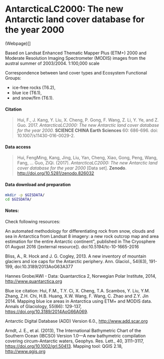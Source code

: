 # AntarcticaLC2000: The new Antarctic land cover database for the year 2000

(Webpage)[]

Based on Landsat Enhanced Thematic Mapper Plus (ETM+)  2000 and Moderate Resolution Imaging Spectrometer (MODIS) images from the austral summer of 2003/2004.  1:100,000 scale

Correspondence between land cover types and Ecosystem Functional Groups:
 * ice-free rocks (T6.2),
 * blue ice  (T6.1),
 * and snow/firn (T6.1).

#### Citation
> Hui, F., J. Kang, Y. Liu, X. Cheng, P. Gong, F. Wang, Z. Li, Y. Ye, and Z. Guo. 2017. *AntarcticaLC2000: The new Antarctic land cover database for the year 2000.* **SCIENCE CHINA Earth Sciences** 60: 686-696. doi: 10.1007/s11430-016-0029-2.

#### Data access

> Hui, FengMing, Kang, Jing, Liu, Yan, Cheng, Xiao, Gong, Peng, Wang, Fang, … Guo, ZiQi. (2017). *AntarcticaLC2000: The new Antarctic land cover database for the year 2000* [Data set]. **Zenodo**. http://doi.org/10.5281/zenodo.826032

#### Data download and preparation


```sh
mkdir -p $GISDATA/
cd $GISDATA/

```

#### Notes:
Check following resources:

An automated methodology for differentiating rock from snow, clouds and sea in Antarctica from Landsat 8 imagery: a new rock outcrop map and area estimation for the entire Antarctic continent", published in The Cryosphere 01 August 2016 ([external resource]). doi:10.5194/tc-10-1665-2016

Bliss, A., R. Hock and J. G. Cogley, 2013. A new inventory of mountain glaciers and ice caps for the Antarctic periphery. Ann. Glaciol.,
54(63), 191-199, doi:10.3189/2013AoG63A377

Hannes Grobe/AWI - Data: Quantarctica 2, Norwegian Polar Institute, 2014, http://www.quantarctica.org

Blue ice citation: Hui, F.M., T.Y. Ci, X. Cheng, T.A. Scambos, Y. Liu, Y.M. Zhang, Z.H. Chi, H.B. Huang, X.W. Wang, F. Wang, C. Zhao and Z.Y. Jin 2014. Mapping blue ice areas in Antarctica using ETM+ and MODIS data. Annals of Glaciology, 55(66): 129-137, https://doi.org/10.3189/2014AoG66A069.

Antarctic Digital Database (ADD) Version 6.0., http://www.add.scar.org

Arndt, J. E., et al. (2013), The International Bathymetric Chart of the Southern Ocean (IBCSO) Version 1.0—A new bathymetric compilation covering circum-Antarctic waters, Geophys. Res. Lett., 40, 3111–3117, https://doi.org/10.1002/grl.50413. Mapping tool: QGIS 2.18, http://www.qgis.org
